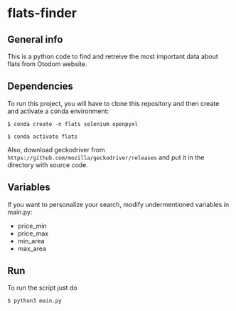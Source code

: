 # flats-finder
## General info
This is a python code to find and retreive the most important data about flats from Otodom website.

## Dependencies
To run this project, you will have to clone this repository and then create and activate a conda environment:
```
$ conda create -n flats selenium openpyxl
```
```
$ conda activate flats
```
Also, download geckodriver from `https://github.com/mozilla/geckodriver/releases` and put it in the directory with source code.

## Variables
If you want to personalize your search, modify undermentioned variables in main.py:
* price_min
* price_max
* min_area
* max_area

## Run
To run the script just do
```
$ python3 main.py
```